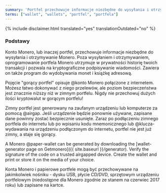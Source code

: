 ```yaml
---
summary: 'Portfel przechowuje informacje niezbędne do wysyłania i otrzymywanie Monero'
terms: ["wallet", "wallets", "portfel", "portfela"]
---
```


{% include disclaimer.html translated="yes" translationOutdated="no" %}

### Podstawy

Konto Monero, lub inaczej portfel, przechowuje informacje niezbędne do
wysyłania i otrzymywanie Monero. Poza wysyłaniem i otrzymywaniem,
oprogramowanie portfela Monero utrzymuje w prywatności historię twoich
transakcji i pozwala na kryptograficzne podpisywanie wiadomości. Zawiera on
także program do wydobywania monet i książkę adresową.

Pojęcie "gorący portfel" opisuje @konto Monero połączone z
internetem. Możesz łatwo dokonywać z niego przelewów, ale poziom
bezpieczeństwa jest znacznie niższy niż w zimnym portfelu. Nigdy nie
przechowuj dużych ilości kryptowalut w gorącym portfelu!

Zimny portfel jest generowany na zaufanym urządzeniu lub komputerze za
pomocą @airgap. Jeśli urządzenie będzie ponownie używane, zapisane dane
powinny zostać bezpiecznie usunięte. Zaraz po podłączeniu zimnego portfela
do internetu lub po wpisaniu kodu mnemonicznego lub @klucza-wydawania na
urządzeniu podłączonym do internetu, portfel nie jest już zimny, a staje się
gorący.

A Monero @paper-wallet can be generated by downloading the [wallet-generator
page on Getmonero]({{ site.baseurl }}/generator). Verify the signature of
the code on a trusted airgapped device.  Create the wallet and print or
store it on the media of your choice.

Konta Monero i papierowe portfele mogą być przechowywane na jakimkolwiek
nośniku - dysku USB, płycie CD/DVD, sprzętowym urządzeniu portfelowym
(niedostępne dla Monero zgodnie ze stanem na czerwiec 2017 roku) lub
zapisane na kartce.
